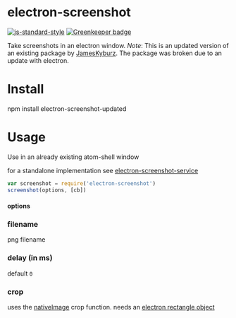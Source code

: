 # electron-screenshot

[![js-standard-style](https://img.shields.io/badge/code_style-standard-brightgreen.svg)](https://github.com/feross/standard)
[![Greenkeeper badge](https://badges.greenkeeper.io/JamesKyburz/electron-screenshot.svg)](https://greenkeeper.io/)

Take screenshots in an electron window.
*Note*: This is an updated version of an existing package by [JamesKyburz](https://github.com/JamesKyburz/electron-screenshot). 
The package was broken due to an update with electron.

# Install

npm install electron-screenshot-updated

# Usage

Use in an already existing atom-shell window

for a standalone implementation see [electron-screenshot-service](https://github.com/FWeinb/electron-screenshot-service)

``` js
var screenshot = require('electron-screenshot')
screenshot(options, [cb])
```

#### options

### filename
png filename

### delay (in ms)
default `0`

### crop
uses the [nativeImage](https://electronjs.org/docs/api/native-image#imagecroprect) crop function.
needs an [electron rectangle object](https://electronjs.org/docs/api/structures/rectangle)